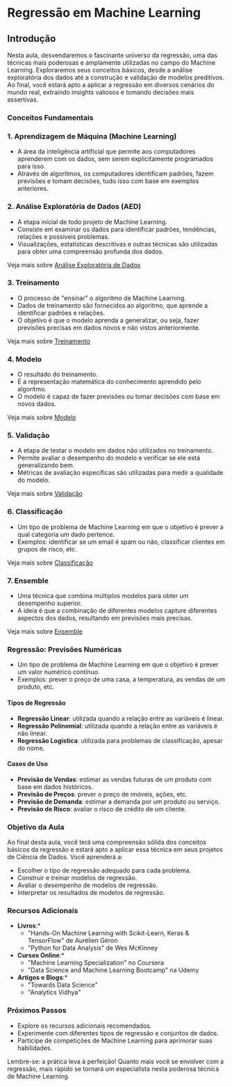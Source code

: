 # Regressão em Machine Learning

## Introdução

Nesta aula, desvendaremos o fascinante universo da regressão, uma das técnicas mais poderosas e amplamente utilizadas no campo do Machine Learning. Exploraremos seus conceitos básicos, desde a análise exploratória dos dados até a construção e validação de modelos preditivos. Ao final, você estará apto a aplicar a regressão em diversos cenários do mundo real, extraindo insights valiosos e tomando decisões mais assertivas.

### Conceitos Fundamentais

### 1. Aprendizagem de Máquina (Machine Learning)

* A área da inteligência artificial que permite aos computadores aprenderem com os dados, sem serem explicitamente programados para isso.
* Através de algoritmos, os computadores identificam padrões, fazem previsões e tomam decisões, tudo isso com base em exemplos anteriores.

### 2. Análise Exploratória de Dados (AED)

* A etapa inicial de todo projeto de Machine Learning.
* Consiste em examinar os dados para identificar padrões, tendências, relações e possíveis problemas.
* Visualizações, estatísticas descritivas e outras técnicas são utilizadas para obter uma compreensão profunda dos dados.

Veja mais sobre [Análise Exploratória de Dados](./analise_exploratoria_dados.md) 

### 3. Treinamento

* O processo de "ensinar" o algoritmo de Machine Learning.
* Dados de treinamento são fornecidos ao algoritmo, que aprende a identificar padrões e relações.
* O objetivo é que o modelo aprenda a generalizar, ou seja, fazer previsões precisas em dados novos e não vistos anteriormente.

Veja mais sobre [Treinamento](./treinamento_algritimos.md) 

### 4. Modelo

* O resultado do treinamento.
* É a representação matemática do conhecimento aprendido pelo algoritmo.
* O modelo é capaz de fazer previsões ou tomar decisões com base em novos dados.

Veja mais sobre [Modelo](./modelo.md) 

### 5. Validação

* A etapa de testar o modelo em dados não utilizados no treinamento.
* Permite avaliar o desempenho do modelo e verificar se ele está generalizando bem.
* Métricas de avaliação específicas são utilizadas para medir a qualidade do modelo.

Veja mais sobre [Validação](./validacao.md) 

### 6. Classificação

* Um tipo de problema de Machine Learning em que o objetivo é prever a qual categoria um dado pertence.
* Exemplos: identificar se um email é spam ou não, classificar clientes em grupos de risco, etc.

Veja mais sobre [Classificação](./classificacao.md) 

### 7. Ensemble

* Uma técnica que combina múltiplos modelos para obter um desempenho superior.
* A ideia é que a combinação de diferentes modelos capture diferentes aspectos dos dados, resultando em previsões mais precisas.

Veja mais sobre [Ensemble](./ensemble.md) 

### Regressão: Previsões Numéricas

* Um tipo de problema de Machine Learning em que o objetivo é prever um valor numérico contínuo.
* Exemplos: prever o preço de uma casa, a temperatura, as vendas de um produto, etc.

#### Tipos de Regressão

* **Regressão Linear**: utilizada quando a relação entre as variáveis é linear.
* **Regressão Polinomial**: utilizada quando a relação entre as variáveis é não linear.
* **Regressão Logística**: utilizada para problemas de classificação, apesar do nome.

#### Casos de Uso

* **Previsão de Vendas**: estimar as vendas futuras de um produto com base em dados históricos.
* **Previsão de Preços**: prever o preço de imóveis, ações, etc.
* **Previsão de Demanda**: estimar a demanda por um produto ou serviço.
* **Previsão de Risco**: avaliar o risco de crédito de um cliente.

### Objetivo da Aula

Ao final desta aula, você terá uma compreensão sólida dos conceitos básicos da regressão e estará apto a aplicar essa técnica em seus projetos de Ciência de Dados. Você aprenderá a:

* Escolher o tipo de regressão adequado para cada problema.
* Construir e treinar modelos de regressão.
* Avaliar o desempenho de modelos de regressão.
* Interpretar os resultados de modelos de regressão.

### Recursos Adicionais

* **Livros**:*
    * "Hands-On Machine Learning with Scikit-Learn, Keras & TensorFlow" de Aurélien Géron
    * "Python for Data Analysis" de Wes McKinney
* **Cursos Online**:*
    * "Machine Learning Specialization" no Coursera
    * "Data Science and Machine Learning Bootcamp" na Udemy
* **Artigos e Blogs**:*
    * "Towards Data Science"
    * "Analytics Vidhya"

### Próximos Passos

* Explore os recursos adicionais recomendados.
* Experimente com diferentes tipos de regressão e conjuntos de dados.
* Participe de competições de Machine Learning para aprimorar suas habilidades.

Lembre-se: a prática leva à perfeição! Quanto mais você se envolver com a regressão, mais rápido se tornará um especialista nesta poderosa técnica de Machine Learning.
